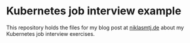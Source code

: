 # Kubernetes job interview example

This repository holds the files for my blog post at [niklasmtj.de](https://niklasmtj.de/blog/my-first-devops-job-interview-part-1) about my Kubernetes job interview exercises.